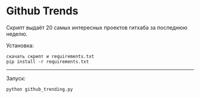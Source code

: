 # Github Trends

Скрипт выдаёт 20 самых интересных проектов гитхаба за последнюю неделю.


Установка:

    скачать скрипт и requirements.txt
    pip install -r requirements.txt
    

----------

Запуск:

    python github_trending.py
